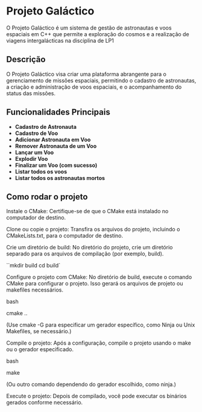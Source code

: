 # Projeto Galáctico
O Projeto Galáctico é um sistema de gestão de astronautas e voos espaciais em C++ que permite a exploração do cosmos e a realização de viagens intergalácticas na disciplina de LP1

## Descrição

O Projeto Galáctico visa criar uma plataforma abrangente para o gerenciamento de missões espaciais, permitindo o cadastro de astronautas, a criação e administração de voos espaciais, e o acompanhamento do status das missões.
## Funcionalidades Principais
- **Cadastro de Astronauta**
- **Cadastro de Voo**
- **Adicionar Astronauta em Voo**
- **Remover Astronauta de um Voo**
- **Lançar um Voo**
- **Explodir Voo**
- **Finalizar um Voo (com sucesso)**
- **Listar todos os voos**
- **Listar todos os astronautas mortos**
  
## Como rodar o projeto
Instale o CMake: Certifique-se de que o CMake está instalado no computador de destino.

Clone ou copie o projeto: Transfira os arquivos do projeto, incluindo o CMakeLists.txt, para o computador de destino.

Crie um diretório de build: No diretório do projeto, crie um diretório separado para os arquivos de compilação (por exemplo, build).

``mkdir build
cd build`

Configure o projeto com CMake: No diretório de build, execute o comando CMake para configurar o projeto. Isso gerará os arquivos de projeto ou makefiles necessários.

bash

cmake ..

(Use cmake -G <generator> para especificar um gerador específico, como Ninja ou Unix Makefiles, se necessário.)

Compile o projeto: Após a configuração, compile o projeto usando o make ou o gerador especificado.

bash

make

(Ou outro comando dependendo do gerador escolhido, como ninja.)

Execute o projeto: Depois de compilado, você pode executar os binários gerados conforme necessário.
